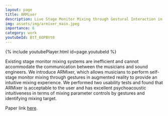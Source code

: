 ```yaml
---
layout: page
title: ARMixer
description: Live Stage Monitor Mixing through Gestural Interaction in Augmented Reality
img: assets/img/armixer_main.jpeg
importance: 6
category: work
youtubeId: BtT_6OPBVt0
---
```


{% include youtubePlayer.html id=page.youtubeId %}

Existing stage monitor mixing systems are inefficient and cannot accommodate the communication between the musicians and sound engineers. We introduce ARMixer, which allows musicians to perform self-stage monitor mixing through gestures in augmented reality to provide an intuitive mixing experience. We performed two usability tests and found that ARMixer is acceptable to the user and has excellent psychoacoustic intuitiveness in terms of mixing parameter controls by gestures and identifying mixing target.

Paper link <a href='https://yunsuenpai.com/assets/pdf/armixer.pdf'>here</a>.
